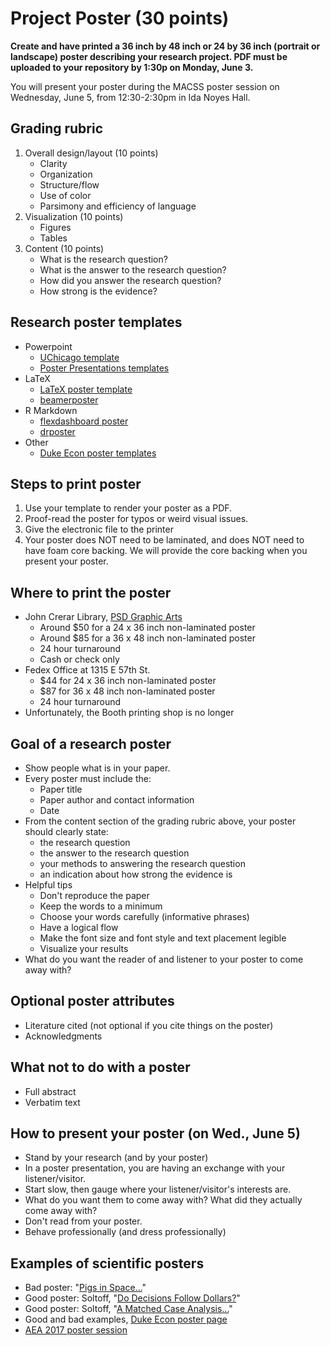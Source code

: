 # Project Poster (30 points)

**Create and have printed a 36 inch by 48 inch or 24 by 36 inch (portrait or landscape) poster describing your research project. PDF must be uploaded to your repository by 1:30p on Monday, June 3.**

You will present your poster during the MACSS poster session on Wednesday, June 5, from 12:30-2:30pm in Ida Noyes Hall.

## Grading rubric
1. Overall design/layout (10 points)
    * Clarity
    * Organization
    * Structure/flow
    * Use of color
    * Parsimony and efficiency of language
2. Visualization (10 points)
    * Figures
    * Tables
3. Content (10 points)
    * What is the research question?
    * What is the answer to the research question?
    * How did you answer the research question?
    * How strong is the evidence?


## Research poster templates
* Powerpoint
    * [UChicago template](https://github.com/UC-MACSS/persp-research-econ_Spr19/blob/master/templates/E-Poster%20Template%20Academic%20conference.ppt)
    * [Poster Presentations templates](https://www.posterpresentations.com/free-poster-templates.html)
* LaTeX
    * [LaTeX poster template](http://www.brian-amberg.de/uni/poster/)
    * [beamerposter](https://github.com/deselaers/latex-beamerposter)
* R Markdown
    * [flexdashboard poster](https://github.com/odeleongt/flexdashboard-poster)
    * [drposter](https://github.com/bbucior/drposter)
* Other
    * [Duke Econ poster templates](https://econ.duke.edu/node/17399)

## Steps to print poster
1. Use your template to render your poster as a PDF.
2. Proof-read the poster for typos or weird visual issues.
3. Give the electronic file to the printer
4. Your poster does NOT need to be laminated, and does NOT need to have foam core backing. We will provide the core backing when you present your poster.

## Where to print the poster
* John Crerar Library, [PSD Graphic Arts](http://graphicarts.uchicago.edu/)
    * Around $50 for a 24 x 36 inch non-laminated poster
    * Around $85 for a 36 x 48 inch non-laminated poster
    * 24 hour turnaround
    * Cash or check only
* Fedex Office at 1315 E 57th St.
    * $44 for 24 x 36 inch non-laminated poster
    * $87 for 36 x 48 inch non-laminated poster
    * 24 hour turnaround
* Unfortunately, the Booth printing shop is no longer


## Goal of a research poster
* Show people what is in your paper.
* Every poster must include the:
    * Paper title
    * Paper author and contact information
    * Date
* From the content section of the grading rubric above, your poster should clearly state:
    * the research question
    * the answer to the research question
    * your methods to answering the research question
    * an indication about how strong the evidence is
* Helpful tips
    * Don't reproduce the paper
    * Keep the words to a minimum
    * Choose your words carefully (informative phrases)
    * Have a logical flow
    * Make the font size and font style and text placement legible
    * Visualize your results
* What do you want the reader of and listener to your poster to come away with?

## Optional poster attributes
* Literature cited (not optional if you cite things on the poster)
* Acknowledgments


## What not to do with a poster
* Full abstract
* Verbatim text


## How to present your poster (on Wed., June 5)
* Stand by your research (and by your poster)
* In a poster presentation, you are having an exchange with your listener/visitor.
* Start slow, then gauge where your listener/visitor's interests are.
* What do you want them to come away with? What did they actually come away with?
* Don't read from your poster.
* Behave professionally (and dress professionally)


## Examples of scientific posters
* Bad poster: "[Pigs in Space...](https://i.pinimg.com/originals/18/1a/6c/181a6cd948f5f0ac02bdd0509db90779.jpg)"
* Good poster: Soltoff, "[Do Decisions Follow Dollars?](https://github.com/UC-MACSS/persp-research-econ_Spr19/blob/master/templates/poster-example-1.pdf)"
* Good poster: Soltoff, "[A Matched Case Analysis...](https://github.com/UC-MACSS/persp-research-econ_Spr19/blob/master/templates/poster-example-2.pdf)"
* Good and bad examples, [Duke Econ poster page](https://econ.duke.edu/node/17399)
* [AEA 2017 poster session](https://www.aeaweb.org/conference/2017/preliminary/2124)

